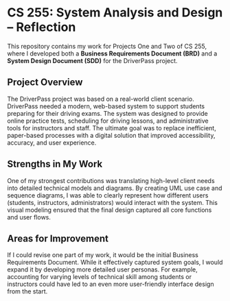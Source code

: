 # CS 255: System Analysis and Design – Reflection

This repository contains my work for Projects One and Two of CS 255, where I developed both a **Business Requirements Document (BRD)** and a **System Design Document (SDD)** for the DriverPass project.

## Project Overview
The DriverPass project was based on a real-world client scenario. DriverPass needed a modern, web-based system to support students preparing for their driving exams. The system was designed to provide online practice tests, scheduling for driving lessons, and administrative tools for instructors and staff. The ultimate goal was to replace inefficient, paper-based processes with a digital solution that improved accessibility, accuracy, and user experience.

## Strengths in My Work
One of my strongest contributions was translating high-level client needs into detailed technical models and diagrams. By creating UML use case and sequence diagrams, I was able to clearly represent how different users (students, instructors, administrators) would interact with the system. This visual modeling ensured that the final design captured all core functions and user flows.

## Areas for Improvement
If I could revise one part of my work, it would be the initial Business Requirements Document. While it effectively captured system goals, I would expand it by developing more detailed user personas. For example, accounting for varying levels of technical skill among students or instructors could have led to an even more user-friendly interface design from the start.
